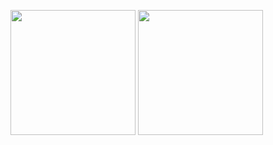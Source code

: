 
<img height=200 align="center" src="https://github-readme-stats-inky-five-53.vercel.app/api?username=pedrocatalao&hide_title=true&theme=transparent" /> <img height=200 align="center" src="https://github-readme-stats-inky-five-53.vercel.app/api/top-langs/?username=pedrocatalao&layout=compact&theme=transparent&hide_title=true" />
